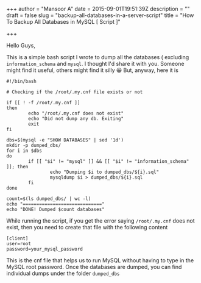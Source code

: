 +++
author = "Mansoor A"
date = 2015-09-01T19:51:39Z
description = ""
draft = false
slug = "backup-all-databases-in-a-server-script"
title = "How To Backup All Databases in MySQL [ Script ]"

+++


Hello Guys,

This is a simple bash script I wrote to dump all the databases ( excluding `information_schema` and `mysql`. I thought I'd share it with you. Someone might find it useful, others might find it silly 😀 But, anyway, here it is

```
#!/bin/bash

# Checking if the /root/.my.cnf file exists or not

if [[ ! -f /root/.my.cnf ]]
then
        echo "/root/.my.cnf does not exist"
        echo "Did not dump any db. Exiting"
        exit
fi

dbs=$(mysql -e "SHOW DATABASES" | sed '1d')
mkdir -p dumped_dbs/
for i in $dbs
do
        if [[ "$i" != "mysql" ]] && [[ "$i" != "information_schema" ]]; then
                echo "Dumping $i to dumped_dbs/${i}.sql"
                mysqldump $i > dumped_dbs/${i}.sql
        fi
done

count=$(ls dumped_dbs/ | wc -l)
echo "============================="
echo "DONE! Dumped $count databases"
```


While running the script, if you get the error saying `/root/.my.cnf` does not exist, then you need to create that file with the following content

```
[client]
user=root
password=your_mysql_password
```

This is the cnf file that helps us to run MySQL without having to type in the MySQL root password. Once the databases are dumped, you can find individual dumps under the folder `dumped_dbs`

